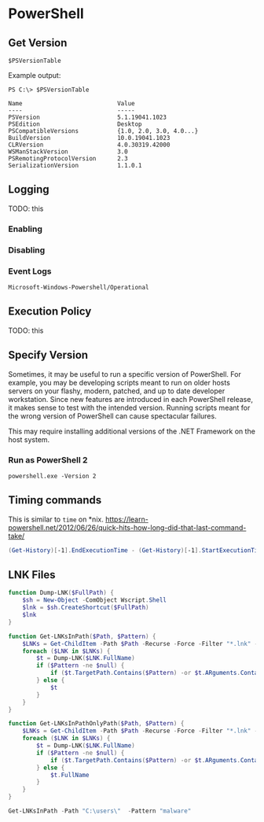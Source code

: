 # PowerShell

## Get Version
```
$PSVersionTable
```

Example output:
```
PS C:\> $PSVersionTable

Name                           Value
----                           -----
PSVersion                      5.1.19041.1023
PSEdition                      Desktop
PSCompatibleVersions           {1.0, 2.0, 3.0, 4.0...}
BuildVersion                   10.0.19041.1023
CLRVersion                     4.0.30319.42000
WSManStackVersion              3.0
PSRemotingProtocolVersion      2.3
SerializationVersion           1.1.0.1
```

## Logging
TODO: this
### Enabling
### Disabling
### Event Logs
`Microsoft-Windows-Powershell/Operational`

## Execution Policy
TODO: this

## Specify Version
Sometimes, it may be useful to run a specific version of PowerShell. For example, you may be 
developing scripts meant to run on older hosts servers on your flashy, modern, patched, and up
to date developer workstation. Since new features are introduced in each PowerShell release,
it makes sense to test with the intended version. Running scripts meant for the wrong version
of PowerShell can cause spectacular failures.

This may require installing additional versions of the .NET Framework on the host system.

### Run as PowerShell 2
```
powershell.exe -Version 2
```

## Timing commands
This is similar to `time` on *nix. https://learn-powershell.net/2012/06/26/quick-hits-how-long-did-that-last-command-take/

```powershell
(Get-History)[-1].EndExecutionTime - (Get-History)[-1].StartExecutionTime
```

## LNK Files
```powershell
function Dump-LNK($FullPath) {
    $sh = New-Object -ComObject Wscript.Shell
    $lnk = $sh.CreateShortcut($FullPath)
    $lnk
}

function Get-LNKsInPath($Path, $Pattern) {
    $LNKs = Get-ChildItem -Path $Path -Recurse -Force -Filter "*.lnk" -ErrorAction SilentlyContinue
    foreach ($LNK in $LNKs) {
        $t = Dump-LNK($LNK.FullName)
        if ($Pattern -ne $null) {
            if ($t.TargetPath.Contains($Pattern) -or $t.ARguments.Contains($Pattern)) { $t }
        } else {
            $t
        }
    }
}

function Get-LNKsInPathOnlyPath($Path, $Pattern) {
    $LNKs = Get-ChildItem -Path $Path -Recurse -Force -Filter "*.lnk" -ErrorAction SilentlyContinue
    foreach ($LNK in $LNKs) {
        $t = Dump-LNK($LNK.FullName)
        if ($Pattern -ne $null) {
            if ($t.TargetPath.Contains($Pattern) -or $t.ARguments.Contains($Pattern)) { $t.FullName }
        } else {
            $t.FullName
        }
    }
}

Get-LNKsInPath -Path "C:\users\"  -Pattern "malware"
```
